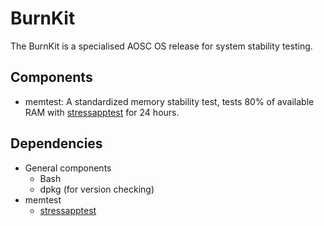 BurnKit
=======

The BurnKit is a specialised AOSC OS release for system stability testing.

Components
----------

- memtest: A standardized memory stability test, tests 80% of available RAM
  with [stressapptest](https://github.com/stressapptest/stressapptest) for
  24 hours.

Dependencies
------------

- General components
    - Bash
    - dpkg (for version checking)
- memtest
    - [stressapptest](https://github.com/AOSC-Dev/stressapptest)
